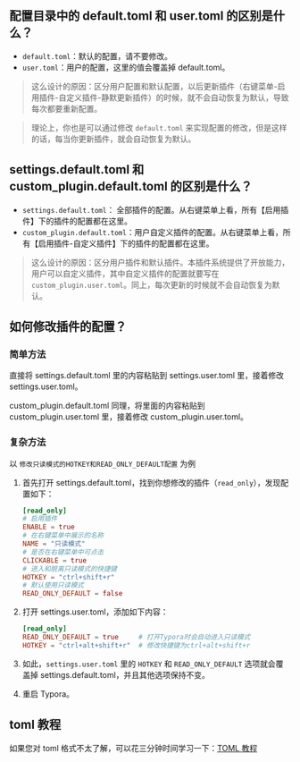 ## 配置目录中的 default.toml 和 user.toml 的区别是什么？
- `default.toml`：默认的配置，请不要修改。
- `user.toml`：用户的配置，这里的值会覆盖掉 default.toml。

> 这么设计的原因：区分用户配置和默认配置，以后更新插件（右键菜单-启用插件-自定义插件-静默更新插件）的时候，就不会自动恢复为默认，导致每次都要重新配置。

> 理论上，你也是可以通过修改 `default.toml` 来实现配置的修改，但是这样的话，每当你更新插件，就会自动恢复为默认。




## settings.default.toml 和 custom_plugin.default.toml 的区别是什么？
- `settings.default.toml`： 全部插件的配置。从右键菜单上看，所有【启用插件】下的插件的配置都在这里。
- `custom_plugin.default.toml`：用户自定义插件的配置。从右键菜单上看，所有【启用插件-自定义插件】下的插件的配置都在这里。

> 这么设计的原因：区分用户插件和默认插件。本插件系统提供了开放能力，用户可以自定义插件，其中自定义插件的配置就要写在 `custom_plugin.user.toml`。同上，每次更新的时候就不会自动恢复为默认。



## 如何修改插件的配置？

### 简单方法

直接将 settings.default.toml 里的内容粘贴到 settings.user.toml 里，接着修改 settings.user.toml。

custom_plugin.default.toml 同理，将里面的内容粘贴到 custom_plugin.user.toml 里，接着修改 custom_plugin.user.toml。



### 复杂方法

以 `修改只读模式的HOTKEY和READ_ONLY_DEFAULT配置` 为例
1. 首先打开 settings.default.toml，找到你想修改的插件（`read_only`），发现配置如下：

   ```toml
   [read_only]
   # 启用插件
   ENABLE = true
   # 在右键菜单中展示的名称
   NAME = "只读模式"
   # 是否在右键菜单中可点击
   CLICKABLE = true
   # 进入和脱离只读模式的快捷键
   HOTKEY = "ctrl+shift+r"
   # 默认使用只读模式
   READ_ONLY_DEFAULT = false
   ```

2. 打开 settings.user.toml，添加如下内容：

   ```toml
   [read_only]
   READ_ONLY_DEFAULT = true     # 打开Typora时会自动进入只读模式
   HOTKEY = "ctrl+alt+shift+r"  # 修改快捷键为ctrl+alt+shift+r
   ```

3. 如此，`settings.user.toml` 里的 `HOTKEY` 和 `READ_ONLY_DEFAULT` 选项就会覆盖掉 settings.default.toml，并且其他选项保持不变。

4. 重启 Typora。



## toml 教程

如果您对 toml 格式不太了解，可以花三分钟时间学习一下：[TOML 教程](https://toml.io/cn/v1.0.0)

